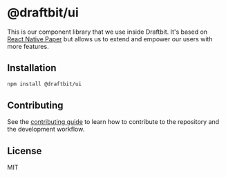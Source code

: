 # @draftbit/ui

This is our component library that we use inside Draftbit. It's based on [React Native Paper](https://github.com/callstack/react-native-paper) but allows us to extend and empower our users with more features.

## Installation

```sh
npm install @draftbit/ui
```

## Contributing

See the [contributing guide](CONTRIBUTING.md) to learn how to contribute to the repository and the development workflow.

## License

MIT
